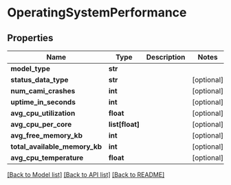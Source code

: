 # OperatingSystemPerformance

## Properties
Name | Type | Description | Notes
------------ | ------------- | ------------- | -------------
**model_type** | **str** |  | 
**status_data_type** | **str** |  | [optional] 
**num_cami_crashes** | **int** |  | [optional] 
**uptime_in_seconds** | **int** |  | [optional] 
**avg_cpu_utilization** | **float** |  | [optional] 
**avg_cpu_per_core** | **list[float]** |  | [optional] 
**avg_free_memory_kb** | **int** |  | [optional] 
**total_available_memory_kb** | **int** |  | [optional] 
**avg_cpu_temperature** | **float** |  | [optional] 

[[Back to Model list]](../README.md#documentation-for-models) [[Back to API list]](../README.md#documentation-for-api-endpoints) [[Back to README]](../README.md)

